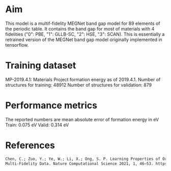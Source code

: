 # Aim

This model is a multif-fidelity MEGNet band gap model for 89 elements of the periodic table. It contains the band gap
for most of materials with 4 fidelities ("0": PBE, "1": GLLB-SC, "2": HSE, "3": SCAN). This is essentially a retrained
version of the MEGNet band gap model originally implemented in tensorflow.

# Training dataset

MP-2019.4.1: Materials Project formation energy as of 2019.4.1.
Number of structures for training: 48912
Number of structures for validation: 879

# Performance metrics

The reported numbers are mean absolute error of formation energy in eV
Train: 0.075 eV
Valid: 0.314 eV

# References

```txt
Chen, C.; Zuo, Y.; Ye, W.; Li, X.; Ong, S. P. Learning Properties of Ordered and Disordered Materials from
Multi-Fidelity Data. Nature Computational Science 2021, 1, 46–53. https://doi.org/10.1038/s43588-020-00002-x.
```
